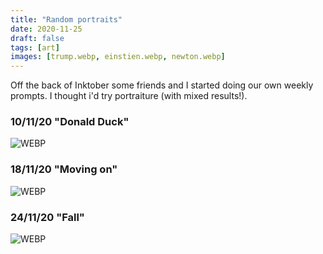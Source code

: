 ```yaml
---
title: "Random portraits"
date: 2020-11-25
draft: false
tags: [art]
images: [trump.webp, einstien.webp, newton.webp]
---
```


Off the back of Inktober some friends and I started doing our own weekly prompts. I thought i'd try portraiture (with mixed results!).

### 10/11/20 "Donald Duck"

![WEBP](trump.webp "Fall")

### 18/11/20 "Moving on"

![WEBP](einstien.webp "Einstien")

### 24/11/20 "Fall"

![WEBP](newton.webp "Fall")
